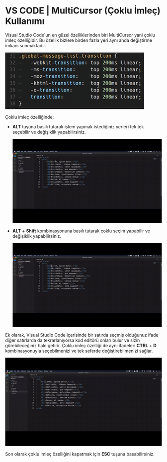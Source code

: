 # VS CODE | MultiCursor (Çoklu İmleç) Kullanımı

Visual Studio Code'un en güzel özelliklerinden biri MultiCursor yani çoklu imleç özelliğidir. Bu özellik bizlere birden fazla yeri aynı anda değiştirme imkanı sunmaktadır.

![vs-multicursor](figures/vs-multicursor.gif) 



Çoklu imleç özelliğinde;

* **ALT** tuşuna basılı tutarak işlem yapmak istediğiniz yerleri tek tek seçebilir ve değişiklik yapabilirsiniz.

  ![vs-secim](figures/vs-secim.gif)



* **ALT** + **Shift** kombinasyonuna basılı tutarak çoklu seçim yapabilir ve değişiklik yapabilirsiniz.

  ![vs-secimalt](figures/vs-secimalt.gif)



Ek olarak, Visual Studio Code içerisinde bir satırda seçmiş olduğunuz ifade diğer satırlarda da tekrarlanıyorsa kod editörü onları bulur ve sizin görebileceğiniz hale getirir. Çoklu imleç özelliği de aynı ifadeleri  **CTRL** + **D** kombinasyonuyla seçebilmenizi ve tek seferde değiştirebilmenizi sağlar.

![vs-controlsecim](figures/vs-controlsecim.gif)



Son olarak çoklu imleç özelliğini kapatmak için **ESC** tuşuna basabilirsiniz.